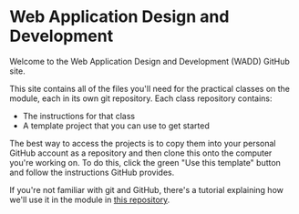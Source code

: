 # Web Application Design and Development

Welcome to the Web Application Design and Development (WADD) GitHub site.

This site contains all of the files you'll need for the practical classes on the module, each in its own git repository. Each class repository contains:

- The instructions for that class
- A template project that you can use to get started

The best way to access the projects is to copy them into your personal GitHub account as a repository and then clone this onto the computer you're working on. To do this, click the green "Use this template" button and follow the instructions GitHub provides.

If you're not familiar with git and GitHub, there's a tutorial explaining how we'll use it in the module in [this repository](https://github.com/UoY-IM-MPIE/mpie-git-tutorial).
